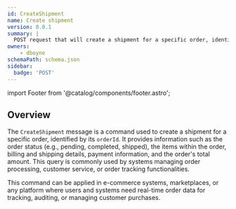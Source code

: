 ```yaml
---
id: CreateShipment
name: Create shipment
version: 0.0.1
summary: |
  POST request that will create a shipment for a specific order, identified by its orderId.
owners:
    - dboyne
schemaPath: schema.json
sidebar:
  badge: 'POST'
---
```


import Footer from '@catalog/components/footer.astro';

## Overview

The `CreateShipment` message is a command used to create a shipment for a specific order, identified by its `orderId`. It provides information such as the order status (e.g., pending, completed, shipped), the items within the order, billing and shipping details, payment information, and the order's total amount. This query is commonly used by systems managing order processing, customer service, or order tracking functionalities.

This command can be applied in e-commerce systems, marketplaces, or any platform where users and systems need real-time order data for tracking, auditing, or managing customer purchases.

<NodeGraph />

<SchemaViewer file="schema.json" title="JSON Schema" maxHeight="500" />